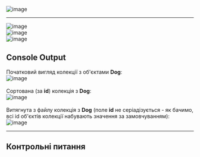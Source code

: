 ![image](https://user-images.githubusercontent.com/55552780/115602143-45600d80-a2e7-11eb-9732-d900a3c625fe.png)  

----

![image](https://user-images.githubusercontent.com/55552780/115602373-8a843f80-a2e7-11eb-8e07-2054ab390883.png)  
![image](https://user-images.githubusercontent.com/55552780/115602437-9b34b580-a2e7-11eb-93fd-4c64507b2c8a.png)  
![image](https://user-images.githubusercontent.com/55552780/115603402-c8359800-a2e8-11eb-8c51-5a62150a237d.png)  

## Console Output
Початковий вигляд колекції з об'єктами **Dog**: <br>
![image](https://user-images.githubusercontent.com/55552780/115850269-63845580-a42e-11eb-8afa-0703f08951f5.png)  
<br>
Сортована (за **id**) колекція з **Dog**: <br>
![image](https://user-images.githubusercontent.com/55552780/115851002-253b6600-a42f-11eb-8373-6d9459f8a7bb.png)  
<br>
Витягнута з файлу колекція з **Dog** (поле **id** не серіадізується - як бачимо, всі id об'єктів колекції набувають значення за замовчуванням):  
![image](https://user-images.githubusercontent.com/55552780/115849767-e0fb9600-a42d-11eb-84ec-45f3458ba972.png)

----

## Контрольні питання  
